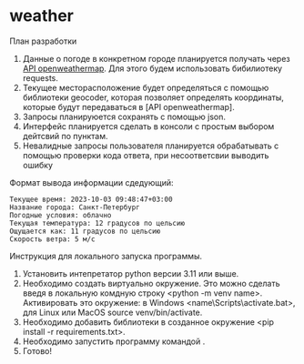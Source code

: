 # weather
План разработки

1) Данные о погоде в конкретном городе планируется получать через [API openweathermap](https://openweathermap.org/current). Для этого будем использовать бибилиотеку requests.
2) Текущее месторасположение будет определяться с помощью библиотеки geocoder, которая позволяет определять координаты, которые будут передаваться в [API openweathermap].
3) Запросы планируюется сохранять с помощью json.
4) Интерфейс планируется сделать в консоли с простым выбором дейтсвий по пунктам.
5) Невалидные запросы пользователя планируется обрабатывать с помощью проверки кода ответа, при несоответсвии выводить ошибку

Формат вывода информации сдедующий:
```
Текущее время: 2023-10-03 09:48:47+03:00
Название города: Санкт-Петербург
Погодные условия: облачно
Текущая температура: 12 градусов по цельсию
Ощущается как: 11 градусов по цельсию
Скорость ветра: 5 м/c
```

Инструкция для локального запуска программы.
1) Установить интепретатор python версии 3.11 или выше.
2) Необходимо создать виртуально окружение. Это можно сделать введя в локальную комдную строку <python -m venv name>. Активировать это окружение: в Windows <name\Scripts\activate.bat>, для Linux или MacOS source venv/bin/activate.
3) Необходимо добавить библиотеки в созданное окружение <pip install -r requirements.txt>.
4) Необходимо запустить программу командой <python maim.py>.
5) Готово!
   
